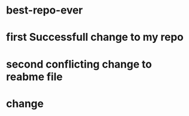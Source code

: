 # best-repo-ever
# first Successfull change to my repo
# second conflicting change to reabme file
# change
